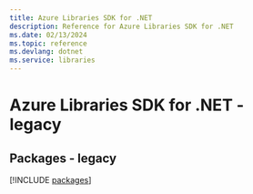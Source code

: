 ```yaml
---
title: Azure Libraries SDK for .NET
description: Reference for Azure Libraries SDK for .NET
ms.date: 02/13/2024
ms.topic: reference
ms.devlang: dotnet
ms.service: libraries
---
```

# Azure Libraries SDK for .NET - legacy
## Packages - legacy
[!INCLUDE [packages](libraries-index.md)]